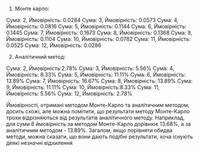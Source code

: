 1. Монте карло:

Cума: 2, Ймовірність: 0.0284
Cума: 3, Ймовірність: 0.0573
Cума: 4, Ймовірність: 0.0816
Cума: 5, Ймовірність: 0.1144
Cума: 6, Ймовірність: 0.1445
Cума: 7, Ймовірність: 0.1673
Cума: 8, Ймовірність: 0.1368
Cума: 9, Ймовірність: 0.1104
Cума: 10, Ймовірність: 0.0782
Cума: 11, Ймовірність: 0.0525
Cума: 12, Ймовірність: 0.0286

2. Аналітичний метод:

Cума: 2, Ймовірність:2.78%
Cума: 3, Ймовірність: 5.56%
Cума: 4, Ймовірність: 8.33%
Cума: 5, Ймовірність: 11.11% 
Cума: 6, Ймовірність: 13.89%
Cума: 7, Ймовірність: 16.67%
Cума: 8, Ймовірність: 13.89%
Cума: 9, Ймовірність: 11.11% 
Cума: 10, Ймовірність:8.33% 
Cума: 11, Ймовірність: 5.56%
Cума: 12, Ймовірність: 2.78%

Ймовірності, отримані методом Монте-Карло та аналітичним методом, досить схожі, але можна помітити, що результати методу Монте-Карло трохи відрізняються від результатів аналітичного методу. Наприклад, для суми 8 ймовірність за методом Монте-Карло дорівнює 13.68%, а за аналітичним методом - 13.89%. Загалом, якщо порівняти обидва методи, можна сказати, що вони дають подібні результати, хоча існують деякі незначні відхилення